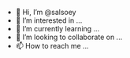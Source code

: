 - 👋 Hi, I’m @salsoey
- 👀 I’m interested in ...
- 🌱 I’m currently learning ...
- 💞️ I’m looking to collaborate on ...
- 📫 How to reach me ...

<!---
salsoey/salsoey is a ✨ special ✨ repository because its `README.md` (this file) appears on your GitHub profile.
You can click the Preview link to take a look at your changes.
--->

